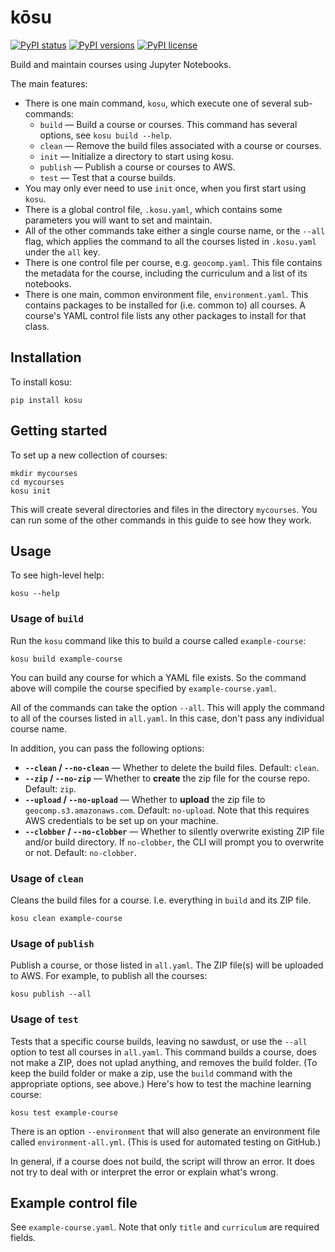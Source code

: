 # kōsu

[![PyPI status](https://img.shields.io/pypi/status/kosu.svg)](https://pypi.org/project/kosu/)
[![PyPI versions](https://img.shields.io/pypi/pyversions/kosu.svg)](https://pypi.org/project/kosu/)
[![PyPI license](https://img.shields.io/pypi/l/kosu.svg)](https://pypi.org/project/kosu/)

Build and maintain courses using Jupyter Notebooks.

The main features:

- There is one main command, `kosu`, which execute one of several sub-commands:
  - `build` &mdash; Build a course or courses. This command has several options, see `kosu build --help`.
  - `clean` &mdash; Remove the build files associated with a course or courses.
  - `init` &mdash; Initialize a directory to start using kosu.
  - `publish` &mdash; Publish a course or courses to AWS.
  - `test` &mdash; Test that a course builds.
- You may only ever need to use `init` once, when you first start using `kosu`.
- There is a global control file, `.kosu.yaml`, which contains some parameters you will want to set and maintain.
- All of the other commands take either a single course name, or the `--all` flag, which applies the command to all the courses listed in `.kosu.yaml` under the `all` key.
- There is one control file per course, e.g. `geocomp.yaml`. This file contains the metadata for the course, including the curriculum and a list of its notebooks.
- There is one main, common environment file, `environment.yaml`. This contains packages to be installed for (i.e. common to)  all courses. A course's YAML control file lists any other packages to install for that class.


## Installation

To install kosu:

    pip install kosu


## Getting started

To set up a new collection of courses:

    mkdir mycourses
    cd mycourses
    kosu init

This will create several directories and files in the directory `mycourses`. You can run some of the other commands in this guide to see how they work.


## Usage

To see high-level help:

    kosu --help


### Usage of `build`

Run the `kosu` command like this to build a course called `example-course`:

    kosu build example-course

You can build any course for which a YAML file exists. So the command above will compile the course specified by `example-course.yaml`.

All of the commands can take the option `--all`. This will apply the command to all of the courses listed in `all.yaml`. In this case, don't pass any individual course name.

In addition, you can pass the following options:

- **`--clean` / `--no-clean`** &mdash; Whether to delete the build files. Default: `clean`.
- **`--zip` / `--no-zip`** &mdash; Whether to **create** the zip file for the course repo. Default: `zip`.
- **`--upload` / `--no-upload`** &mdash; Whether to **upload** the zip file to `geocomp.s3.amazonaws.com`. Default: `no-upload`. Note that this requires AWS credentials to be set up on your machine.
- **`--clobber` / `--no-clobber`** &mdash; Whether to silently overwrite existing ZIP file and/or build directory. If `no-clobber`, the CLI will prompt you to overwrite or not. Default: `no-clobber`.


### Usage of `clean`

Cleans the build files for a course. I.e. everything in `build` and its ZIP file.

    kosu clean example-course


### Usage of `publish`

Publish a course, or those listed in `all.yaml`. The ZIP file(s) will be uploaded to AWS. For example, to publish all the courses:

    kosu publish --all


### Usage of `test`

Tests that a specific course builds, leaving no sawdust, or use the `--all` option to test all courses in `all.yaml`. This command builds a course, does not make a ZIP, does not uplad anything, and removes the build folder. (To keep the build folder or make a zip, use the `build` command with the appropriate options, see above.) Here's how to test the machine learning course:

    kosu test example-course

There is an option `--environment` that will also generate an environment file called `environment-all.yml`. (This is used for automated testing on GitHub.)

In general, if a course does not build, the script will throw an error. It does not try to deal with or interpret the error or explain what's wrong.


## Example control file

See `example-course.yaml`. Note that only `title` and `curriculum` are required fields.
